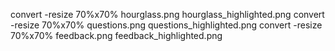 convert -resize 70%x70% hourglass.png hourglass_highlighted.png
convert -resize 70%x70% questions.png questions_highlighted.png
convert -resize 70%x70% feedback.png feedback_highlighted.png
